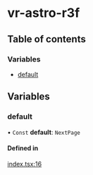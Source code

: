 # vr-astro-r3f

## Table of contents

### Variables

- [default](../wiki/Exports#default)

## Variables

### default

• `Const` **default**: `NextPage`

#### Defined in

[index.tsx:16](https://github.com/nagillimnayr/vr-astro-r3f/blob/e5be136/src/pages/index.tsx#L16)
